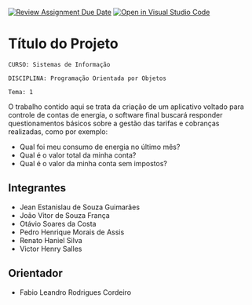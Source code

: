 [![Review Assignment Due Date](https://classroom.github.com/assets/deadline-readme-button-22041afd0340ce965d47ae6ef1cefeee28c7c493a6346c4f15d667ab976d596c.svg)](https://classroom.github.com/a/U2JBmGZJ)
[![Open in Visual Studio Code](https://classroom.github.com/assets/open-in-vscode-2e0aaae1b6195c2367325f4f02e2d04e9abb55f0b24a779b69b11b9e10269abc.svg)](https://classroom.github.com/online_ide?assignment_repo_id=15271653&assignment_repo_type=AssignmentRepo)
# Título do Projeto

`CURSO: Sistemas de Informação`

`DISCIPLINA: Programação Orientada por Objetos`

`Tema: 1`

O trabalho contido aqui se trata da criação de um aplicativo voltado para controle de contas de energia, o software final buscará responder questionamentos básicos sobre a gestão das tarifas e cobranças realizadas, como por exemplo: 

* Qual foi meu consumo de energia no último mês?
* Qual é o valor total da minha conta?
* Qual é o valor da minha conta sem impostos?

## Integrantes

* Jean Estanislau de Souza Guimarães
* João Vitor de Souza França
* Otávio Soares da Costa
* Pedro Henrique Morais de Assis
* Renato Haniel Silva
* Victor Henry Salles 

## Orientador

* Fabio Leandro Rodrigues Cordeiro


